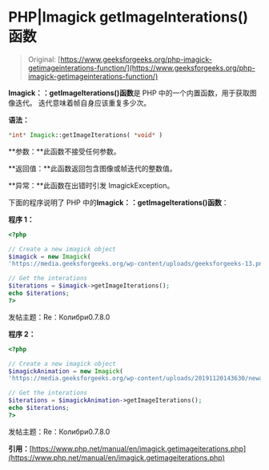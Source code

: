 # PHP|Imagick getImageInterations()函数

> Original: [https://www.geeksforgeeks.org/php-imagick-getimageinterations-function/](https://www.geeksforgeeks.org/php-imagick-getimageinterations-function/)

**Imagick：：getImageIterations()函数**是 PHP 中的一个内置函数，用于获取图像迭代。 迭代意味着帧自身应该重复多少次。

**语法：**

```php
*int* Imagick::getImageIterations( *void* )
```

**参数：**此函数不接受任何参数。

**返回值：**此函数返回包含图像或帧迭代的整数值。

**异常：**此函数在出错时引发 ImagickException。

下面的程序说明了 PHP 中的**Imagick：：getImageIterations()函数**：

**程序 1：**

```php
<?php

// Create a new imagick object
$imagick = new Imagick(
'https://media.geeksforgeeks.org/wp-content/uploads/geeksforgeeks-13.png');

// Get the interations
$iterations = $imagick->getImageIterations();
echo $iterations;
?>
```

发帖主题：Re：Колибри0.7.8.0

**程序 2：**

```php
<?php

// Create a new imagick object
$imagickAnimation = new Imagick(
'https://media.geeksforgeeks.org/wp-content/uploads/20191120143630/newanimated.gif');

// Get the interations
$iterations = $imagickAnimation->getImageIterations();
echo $iterations;
?>
```

发帖主题：Re：Колибри0.7.8.0

**引用：**[https://www.php.net/manual/en/imagick.getimageiterations.php](https://www.php.net/manual/en/imagick.getimageiterations.php)